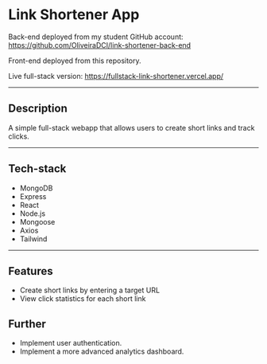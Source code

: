 # Link Shortener App

Back-end deployed from my student GitHub account: https://github.com/OliveiraDCI/link-shortener-back-end

Front-end deployed from this repository.

Live full-stack version: https://fullstack-link-shortener.vercel.app/

---

## Description

A simple full-stack webapp that allows users to create short links and track clicks. 

---

## Tech-stack

- MongoDB
- Express
- React
- Node.js
- Mongoose
- Axios
- Tailwind

---

## Features

- Create short links by entering a target URL
- View click statistics for each short link

## Further

- Implement user authentication.
- Implement a more advanced analytics dashboard.
